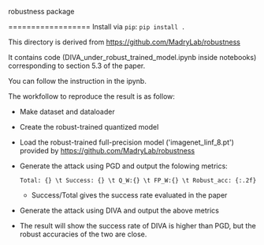 robustness package 

================== Install via ``pip``: ``pip install .`` 

This directory is derived from https://github.com/MadryLab/robustness

It contains code (DIVA_under_robust_trained_model.ipynb inside notebooks) corresponding to section 5.3 of the paper.

You can follow the instruction in the ipynb.

The workfollow to reproduce the result is as follow:
- Make dataset and dataloader
- Create the robust-trained quantized model
- Load the robust-trained full-precision model ('imagenet_linf_8.pt') provided by https://github.com/MadryLab/robustness
- Generate the attack using PGD and output the folowing metrics:

    ``Total: {} \t Success: {} \t Q_W:{} \t FP_W:{} \t Robust_acc: {:.2f}``
    
    - Success/Total gives the success rate evaluated in the paper

- Generate the attack using DIVA and output the above metrics
- The result will show the success rate of DIVA is higher than PGD, but the robust accuracies of the two are close.
